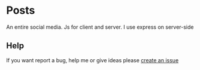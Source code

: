 # Posts
An entire social media. Js for client and server. I use express on server-side

## Help
If you want report a bug, help me or give ideas please [create an issue](https://github.com/M6a5x98/Posts/issues/new)
